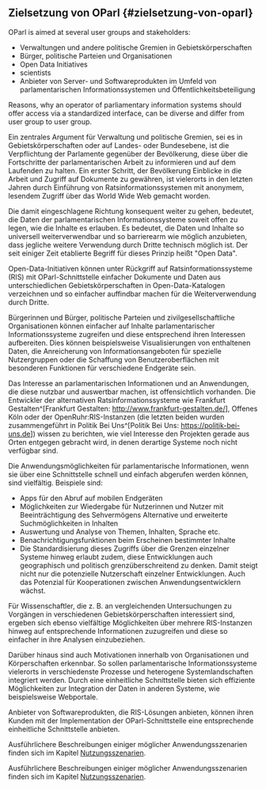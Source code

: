 ## Zielsetzung von OParl {#zielsetzung-von-oparl}

OParl is aimed at several user groups and stakeholders:

* Verwaltungen und andere politische Gremien in Gebietskörperschaften
* Bürger, politische Parteien und Organisationen
* Open Data Initiatives
* scientists
* Anbieter von Server- und Softwareprodukten im Umfeld von parlamentarischen Informationssystemen und Öffentlichkeitsbeteiligung

Reasons, why an operator of parliamentary information systems should offer access via a standardized interface, can be diverse and differ from user group to user group.

Ein zentrales Argument für Verwaltung und politische Gremien, sei es in
Gebietskörperschaften oder auf Landes- oder Bundesebene,
ist die Verpflichtung der Parlamente gegenüber der
Bevölkerung, diese über die Fortschritte der parlamentarischen Arbeit zu
informieren und auf dem Laufenden zu halten. Ein erster Schritt, der
Bevölkerung Einblicke in die Arbeit und Zugriff auf Dokumente zu gewähren,
ist vielerorts in den letzten Jahren durch Einführung von Ratsinformationssystemen
mit anonymem, lesendem Zugriff über das World Wide Web gemacht worden.

Die damit eingeschlagene Richtung konsequent weiter zu gehen, bedeutet, die Daten der parlamentarischen Informationssysteme soweit offen zu legen, wie die Inhalte es erlauben. Es bedeutet, die Daten und Inhalte so universell weiterverwendbar und so barrierearm wie möglich anzubieten, dass jegliche weitere Verwendung durch Dritte technisch möglich ist. Der seit einiger Zeit etablierte Begriff für dieses Prinzip heißt "Open Data".

Open-Data-Initiativen können unter Rückgriff auf Ratsinformationssysteme (RIS) mit OParl-Schnittstelle einfacher Dokumente und Daten aus unterschiedlichen Gebietskörperschaften in Open-Data-Katalogen verzeichnen und so einfacher auffindbar machen für die Weiterverwendung durch Dritte.

Bürgerinnen und Bürger, politische Parteien und zivilgesellschaftliche Organisationen können einfacher auf Inhalte parlamentarischer Informationssysteme zugreifen und diese entsprechend ihren Interessen aufbereiten. Dies können beispielsweise Visualisierungen von enthaltenen Daten, die Anreicherung von Informationsangeboten für spezielle Nutzergruppen oder die Schaffung von Benutzeroberflächen mit besonderen Funktionen für verschiedene Endgeräte sein.

Das Interesse an parlamentarischen Informationen und an Anwendungen, die diese nutzbar und auswertbar machen, ist offensichtlich vorhanden. Die Entwickler der alternativen Ratsinformationssysteme wie Frankfurt Gestalten^[Frankfurt Gestalten: <http://www.frankfurt-gestalten.de/>], Offenes Köln oder der OpenRuhr:RIS-Instanzen (die letzten beiden wurden zusammengeführt in Politik Bei Uns^[Politik Bei Uns: <https://politik-bei-uns.de>]) wissen zu berichten, wie viel Interesse den Projekten gerade aus Orten entgegen gebracht wird, in denen derartige Systeme noch nicht verfügbar sind.

Die Anwendungsmöglichkeiten für parlamentarische Informationen, wenn sie über eine Schnittstelle schnell und einfach abgerufen werden können, sind vielfältig. Beispiele sind:

* Apps für den Abruf auf mobilen Endgeräten
* Möglichkeiten zur Wiedergabe für Nutzerinnen und Nutzer mit Beeinträchtigung des Sehvermögens
  Alternative und erweiterte Suchmöglichkeiten in Inhalten
* Auswertung und Analyse von Themen, Inhalten, Sprache etc.
* Benachrichtigungsfunktionen beim Erscheinen bestimmter Inhalte
* Die Standardisierung dieses Zugriffs über die Grenzen einzelner Systeme hinweg erlaubt zudem, diese Entwicklungen auch geographisch und politisch grenzüberschreitend zu denken. Damit steigt nicht nur die potenzielle Nutzerschaft einzelner Entwicklungen. Auch das Potenzial für Kooperationen zwischen Anwendungsentwicklern wächst.

Für Wissenschaftler, die z. B. an vergleichenden Untersuchungen zu Vorgängen in verschiedenen Gebietskörperschaften interessiert sind, ergeben sich ebenso vielfältige Möglichkeiten über mehrere RIS-Instanzen hinweg auf entsprechende Informationen zuzugreifen und diese so einfacher in ihre Analysen einzubeziehen.

Darüber hinaus sind auch Motivationen innerhalb von Organisationen und Körperschaften erkennbar. So sollen parlamentarische Informationssysteme vielerorts in verschiedenste Prozesse und heterogene Systemlandschaften integriert werden. Durch eine einheitliche Schnittstelle bieten sich effiziente Möglichkeiten zur Integration der Daten in anderen Systeme, wie beispielsweise Webportale.

Anbieter von Softwareprodukten, die RIS-Lösungen anbieten, können ihren Kunden mit der Implementation der OParl-Schnittstelle eine entsprechende einheitliche Schnittstelle anbieten.

Ausführlichere Beschreibungen einiger möglicher Anwendungsszenarien finden sich im Kapitel [Nutzungsszenarien](#nutzungsszenarien).

Ausführlichere Beschreibungen einiger möglicher Anwendungsszenarien finden sich
im Kapitel [Nutzungsszenarien](#nutzungsszenarien).
